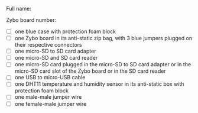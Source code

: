 Full name:

Zybo board number: 

* [ ] one blue case with protection foam block
* [ ] one Zybo board in its anti-static zip bag, with 3 blue jumpers plugged on their respective connectors
* [ ] one micro-SD to SD card adapter
* [ ] one micro-SD and SD card reader
* [ ] one micro-SD card plugged in the micro-SD to SD card adapter or in the micro-SD card slot of the Zybo board or in the SD card reader
* [ ] one USB to micro-USB cable
* [ ] one DHT11 temperature and humidity sensor in its anti-static box with protection foam block
* [ ] one male-male jumper wire
* [ ] one female-male jumper wire
